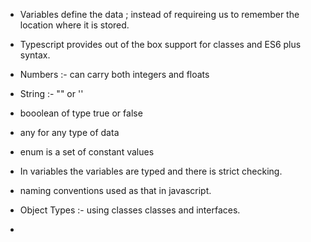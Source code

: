 - Variables define the data ; instead of requireing us to remember the location where it is stored.
- Typescript provides out of the box support for classes and ES6 plus syntax.
- Numbers :- can carry both integers and floats
- String :- "" or ''
- booolean of type true or false 
- any for any type of data
- enum is a set of constant values
- In variables the variables are typed and there is strict checking.
- naming conventions used as that in javascript.

- Object Types :- using classes classes and interfaces.
- 